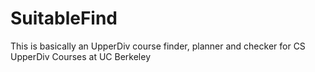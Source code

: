 # SuitableFind
This is basically an UpperDiv course finder, planner and checker for CS UpperDiv Courses at UC Berkeley 
